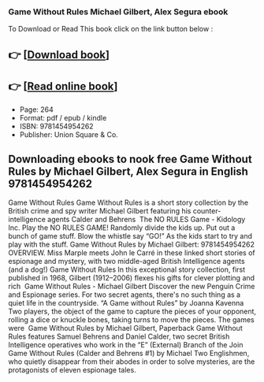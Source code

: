 ### Game Without Rules Michael Gilbert, Alex Segura ebook

To Download or Read This book click on the link button below :

## 👉  [**[Download book](http://ebooksharez.info/download.php?group=book&from=github.com&id=717283&lnk=1061 "Download book")**]

## 👉  [**[Read online book](http://ebooksharez.info/download.php?group=book&from=github.com&id=717283&lnk=1061 "Read online book")**]


* Page: 264
* Format: pdf / epub / kindle
* ISBN: 9781454954262
* Publisher: Union Square &amp; Co.



## Downloading ebooks to nook free Game Without Rules by Michael Gilbert, Alex Segura in English 9781454954262 



 Game Without Rules Game Without Rules is a short story collection by the British crime and spy writer Michael Gilbert featuring his counter-intelligence agents Calder and Behrens 
 The NO RULES Game - Kidology Inc. Play the NO RULES GAME! Randomly divide the kids up. Put out a bunch of game stuff. Blow the whistle say “GO!” As the kids start to try and play with the stuff.
 Game Without Rules by Michael Gilbert: 9781454954262 OVERVIEW. Miss Marple meets John le Carré in these linked short stories of espionage and mystery, with two middle-aged British Intelligence agents (and a dog!)
 Game Without Rules In this exceptional story collection, first published in 1968, Gilbert (1912–2006) flexes his gifts for clever plotting and rich 
 Game Without Rules - Michael Gilbert Discover the new Penguin Crime and Espionage series. For two secret agents, there&#039;s no such thing as a quiet life in the countryside.
 “A Game without Rules” by Joanna Kavenna Two players, the object of the game to capture the pieces of your opponent, rolling a dice or knuckle bones, taking turns to move the pieces. The games were 
 Game Without Rules by Michael Gilbert, Paperback Game Without Rules features Samuel Behrens and Daniel Calder, two secret British Intelligence operatives who work in the “E” (External) Branch of the Join 
 Game Without Rules (Calder and Behrens #1) by Michael Two Englishmen, who quietly disappear from their abodes in order to solve mysteries, are the protagonists of eleven espionage tales.





